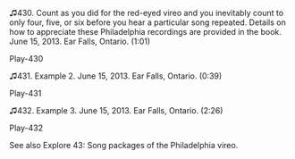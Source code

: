 ♫430. Count as you did for the red-eyed vireo and you inevitably count
to only four, five, or six before you hear a particular song repeated.
Details on how to appreciate these Philadelphia recordings are provided
in the book. June 15, 2013. Ear Falls, Ontario. (1:01)

Play-430

♫431. Example 2. June 15, 2013. Ear Falls, Ontario. (0:39)

Play-431

♫432. Example 3. June 15, 2013. Ear Falls, Ontario. (2:26)

Play-432

See also Explore 43: Song packages of the Philadelphia vireo.
